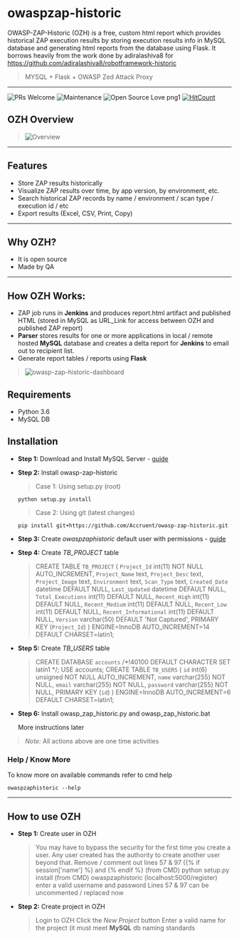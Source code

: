 # owaspzap-historic

OWASP-ZAP-Historic (OZH) is a free, custom html report which provides historical ZAP execution results by storing execution results info in MySQL database and generating html reports from the database using Flask. It borrows heavily from the work done by adiralashiva8 for https://github.com/adiralashiva8/robotframework-historic

> MYSQL + Flask + OWASP Zed Attack Proxy

---

![PRs Welcome](https://img.shields.io/badge/PRs-welcome-brightgreen.svg?style=flat-square)
![Maintenance](https://img.shields.io/badge/Maintained%3F-yes-green.svg)
![Open Source Love png1](https://badges.frapsoft.com/os/v1/open-source.png?v=103)
[![HitCount](http://hits.dwyl.com/neiljhowell/Accruent/owasp-zap-historic.svg)](http://hits.dwyl.com/neiljhowell/Accruent/owasp-zap-historic)

## OZH Overview

> <img src="https://i.ibb.co/tpC4snT/2020-06-05-08-18-39.png" alt="Overview">

---

## Features
- Store ZAP results historically
- Visualize ZAP results over time, by app version, by environment, etc.
- Search historical ZAP records by name / environment / scan type / execution id / etc
- Export results (Excel, CSV, Print, Copy)

---

## Why OZH?
- It is open source
- Made by QA

---

## How OZH Works:
- ZAP job runs in __Jenkins__ and produces report.html artifact and published HTML (stored in MySQL as URL_Link for access between OZH and published ZAP report)
- __Parser__ stores results for one or more applications in local / remote hosted __MySQL__ database and creates a delta report for __Jenkins__ to email out to recipient list.
- Generate report tables / reports using __Flask__

> <img src="https://i.ibb.co/RQfc7wM/2020-06-05-15-54-49.png" alt="owasp-zap-historic-dashboard">

## Requirements

- Python 3.6
- MySQL DB

## Installation

 - __Step 1:__ Download and Install MySQL Server - [guide](https://bit.ly/2GrUUZ9)

 - __Step 2:__ Install owasp-zap-historic
 
    > Case 1: Using setup.py (root)
    ```
    python setup.py install
    ```
    
    > Case 2: Using git (latest changes)
    ```
    pip install git+https://github.com/Accruent/owasp-zap-historic.git
    ```
- __Step 3:__ Create *owaspzaphistoric* default user with permissions - [guide](https://bit.ly/2PIOTfI)

- __Step 4:__ Create *TB_PROJECT* table
    
    > CREATE TABLE `TB_PROJECT` (
      `Project_Id` int(11) NOT NULL AUTO_INCREMENT,
      `Project_Name` text,
      `Project_Desc` text,
      `Project_Image` text,
      `Environment` text,
      `Scan_Type` text,
      `Created_Date` datetime DEFAULT NULL,
      `Last_Updated` datetime DEFAULT NULL,
      `Total_Executions` int(11) DEFAULT NULL,
      `Recent_High` int(11) DEFAULT NULL,
      `Recent_Medium` int(11) DEFAULT NULL,
      `Recent_Low` int(11) DEFAULT NULL,
      `Recent_Informational` int(11) DEFAULT NULL,
      `Version` varchar(50) DEFAULT 'Not Captured',
      PRIMARY KEY (`Project_Id`)
      ) ENGINE=InnoDB AUTO_INCREMENT=14 DEFAULT CHARSET=latin1;
      
- __Step 5:__ Create *TB_USERS* table

    > CREATE DATABASE `accounts` /*!40100 DEFAULT CHARACTER SET latin1 */;
    > USE accounts;
    > CREATE TABLE `TB_USERS` (
      `id` int(6) unsigned NOT NULL AUTO_INCREMENT,
      `name` varchar(255) NOT NULL,
      `email` varchar(255) NOT NULL,
      `password` varchar(255) NOT NULL,
      PRIMARY KEY (`id`)
      ) ENGINE=InnoDB AUTO_INCREMENT=6 DEFAULT CHARSET=latin1;

- __Step 6:__ Install owasp_zap_historic.py and owasp_zap_historic.bat
    
    More instructions later
    
> _Note:_ All actions above are one time activities


   ### Help / Know More

   To know more on available commands refer to cmd help
   ```
   owaspzaphistoric --help
   ```
   
---

## How to use OZH

- __Step 1:__ Create user in OZH
  
  > You may have to bypass the security for the first time you create a user. Any user created has the authority to create another user beyond that.
    > Remove / comment out lines 57 & 97 ({% if session['name'] %} and {% endif %}
    > (from CMD) python setup.py install
    > (from CMD) owaspzaphistoric
    > (localhost:5000/register) enter a valid username and password
    > Lines 57 & 97 can be uncommented / replaced now
    
- __Step 2:__ Create project in OZH
    > Login to OZH
    > Click the *New Project* button
    > Enter a valid name for the project (it must meet __MySQL__ db naming standards

    
